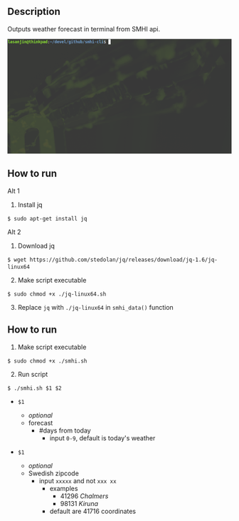 ## Description
Outputs weather forecast in terminal from SMHI api.

<img src="smhi-GIF.gif" width="640">

## How to run
Alt 1
1. Install jq
```
$ sudo apt-get install jq
```

Alt 2
1. Download jq
```
$ wget https://github.com/stedolan/jq/releases/download/jq-1.6/jq-linux64
```
2. Make script executable
```
$ sudo chmod +x ./jq-linux64.sh 
```
3. Replace `jq` with `./jq-linux64` in `smhi_data()` function


## How to run
1. Make script executable
```
$ sudo chmod +x ./smhi.sh 
```

2. Run script
```
$ ./smhi.sh $1 $2
```
- `$1` 
  -  *optional*
  -  forecast
     -  #days from today
        -  input `0-9`, default is today's weather

- `$1`
  -  *optional*
  -  Swedish zipcode
     -  input `xxxxx` and not `xxx xx`
        -  examples
           -  41296 *Chalmers*
           -  98131 *Kiruna*
        -  default are 41716 coordinates